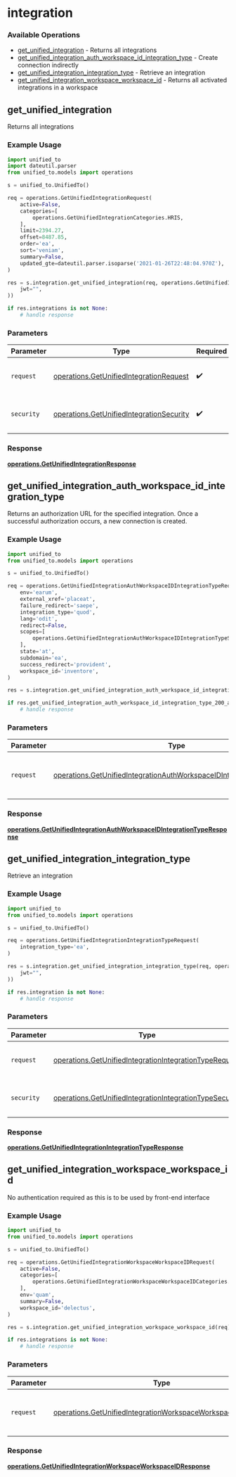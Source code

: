 # integration

### Available Operations

* [get_unified_integration](#get_unified_integration) - Returns all integrations
* [get_unified_integration_auth_workspace_id_integration_type](#get_unified_integration_auth_workspace_id_integration_type) - Create connection indirectly
* [get_unified_integration_integration_type](#get_unified_integration_integration_type) - Retrieve an integration
* [get_unified_integration_workspace_workspace_id](#get_unified_integration_workspace_workspace_id) - Returns all activated integrations in a workspace

## get_unified_integration

Returns all integrations

### Example Usage

```python
import unified_to
import dateutil.parser
from unified_to.models import operations

s = unified_to.UnifiedTo()

req = operations.GetUnifiedIntegrationRequest(
    active=False,
    categories=[
        operations.GetUnifiedIntegrationCategories.HRIS,
    ],
    limit=2394.27,
    offset=8487.85,
    order='ea',
    sort='veniam',
    summary=False,
    updated_gte=dateutil.parser.isoparse('2021-01-26T22:48:04.970Z'),
)

res = s.integration.get_unified_integration(req, operations.GetUnifiedIntegrationSecurity(
    jwt="",
))

if res.integrations is not None:
    # handle response
```

### Parameters

| Parameter                                                                                            | Type                                                                                                 | Required                                                                                             | Description                                                                                          |
| ---------------------------------------------------------------------------------------------------- | ---------------------------------------------------------------------------------------------------- | ---------------------------------------------------------------------------------------------------- | ---------------------------------------------------------------------------------------------------- |
| `request`                                                                                            | [operations.GetUnifiedIntegrationRequest](../../models/operations/getunifiedintegrationrequest.md)   | :heavy_check_mark:                                                                                   | The request object to use for the request.                                                           |
| `security`                                                                                           | [operations.GetUnifiedIntegrationSecurity](../../models/operations/getunifiedintegrationsecurity.md) | :heavy_check_mark:                                                                                   | The security requirements to use for the request.                                                    |


### Response

**[operations.GetUnifiedIntegrationResponse](../../models/operations/getunifiedintegrationresponse.md)**


## get_unified_integration_auth_workspace_id_integration_type

Returns an authorization URL for the specified integration.  Once a successful authorization occurs, a new connection is created.

### Example Usage

```python
import unified_to
from unified_to.models import operations

s = unified_to.UnifiedTo()

req = operations.GetUnifiedIntegrationAuthWorkspaceIDIntegrationTypeRequest(
    env='earum',
    external_xref='placeat',
    failure_redirect='saepe',
    integration_type='quod',
    lang='odit',
    redirect=False,
    scopes=[
        operations.GetUnifiedIntegrationAuthWorkspaceIDIntegrationTypeScopes.HRIS_GROUP_WRITE,
    ],
    state='at',
    subdomain='ea',
    success_redirect='provident',
    workspace_id='inventore',
)

res = s.integration.get_unified_integration_auth_workspace_id_integration_type(req)

if res.get_unified_integration_auth_workspace_id_integration_type_200_application_json_string is not None:
    # handle response
```

### Parameters

| Parameter                                                                                                                                                      | Type                                                                                                                                                           | Required                                                                                                                                                       | Description                                                                                                                                                    |
| -------------------------------------------------------------------------------------------------------------------------------------------------------------- | -------------------------------------------------------------------------------------------------------------------------------------------------------------- | -------------------------------------------------------------------------------------------------------------------------------------------------------------- | -------------------------------------------------------------------------------------------------------------------------------------------------------------- |
| `request`                                                                                                                                                      | [operations.GetUnifiedIntegrationAuthWorkspaceIDIntegrationTypeRequest](../../models/operations/getunifiedintegrationauthworkspaceidintegrationtyperequest.md) | :heavy_check_mark:                                                                                                                                             | The request object to use for the request.                                                                                                                     |


### Response

**[operations.GetUnifiedIntegrationAuthWorkspaceIDIntegrationTypeResponse](../../models/operations/getunifiedintegrationauthworkspaceidintegrationtyperesponse.md)**


## get_unified_integration_integration_type

Retrieve an integration

### Example Usage

```python
import unified_to
from unified_to.models import operations

s = unified_to.UnifiedTo()

req = operations.GetUnifiedIntegrationIntegrationTypeRequest(
    integration_type='ea',
)

res = s.integration.get_unified_integration_integration_type(req, operations.GetUnifiedIntegrationIntegrationTypeSecurity(
    jwt="",
))

if res.integration is not None:
    # handle response
```

### Parameters

| Parameter                                                                                                                          | Type                                                                                                                               | Required                                                                                                                           | Description                                                                                                                        |
| ---------------------------------------------------------------------------------------------------------------------------------- | ---------------------------------------------------------------------------------------------------------------------------------- | ---------------------------------------------------------------------------------------------------------------------------------- | ---------------------------------------------------------------------------------------------------------------------------------- |
| `request`                                                                                                                          | [operations.GetUnifiedIntegrationIntegrationTypeRequest](../../models/operations/getunifiedintegrationintegrationtyperequest.md)   | :heavy_check_mark:                                                                                                                 | The request object to use for the request.                                                                                         |
| `security`                                                                                                                         | [operations.GetUnifiedIntegrationIntegrationTypeSecurity](../../models/operations/getunifiedintegrationintegrationtypesecurity.md) | :heavy_check_mark:                                                                                                                 | The security requirements to use for the request.                                                                                  |


### Response

**[operations.GetUnifiedIntegrationIntegrationTypeResponse](../../models/operations/getunifiedintegrationintegrationtyperesponse.md)**


## get_unified_integration_workspace_workspace_id

No authentication required as this is to be used by front-end interface

### Example Usage

```python
import unified_to
from unified_to.models import operations

s = unified_to.UnifiedTo()

req = operations.GetUnifiedIntegrationWorkspaceWorkspaceIDRequest(
    active=False,
    categories=[
        operations.GetUnifiedIntegrationWorkspaceWorkspaceIDCategories.UC,
    ],
    env='quam',
    summary=False,
    workspace_id='delectus',
)

res = s.integration.get_unified_integration_workspace_workspace_id(req)

if res.integrations is not None:
    # handle response
```

### Parameters

| Parameter                                                                                                                                  | Type                                                                                                                                       | Required                                                                                                                                   | Description                                                                                                                                |
| ------------------------------------------------------------------------------------------------------------------------------------------ | ------------------------------------------------------------------------------------------------------------------------------------------ | ------------------------------------------------------------------------------------------------------------------------------------------ | ------------------------------------------------------------------------------------------------------------------------------------------ |
| `request`                                                                                                                                  | [operations.GetUnifiedIntegrationWorkspaceWorkspaceIDRequest](../../models/operations/getunifiedintegrationworkspaceworkspaceidrequest.md) | :heavy_check_mark:                                                                                                                         | The request object to use for the request.                                                                                                 |


### Response

**[operations.GetUnifiedIntegrationWorkspaceWorkspaceIDResponse](../../models/operations/getunifiedintegrationworkspaceworkspaceidresponse.md)**

